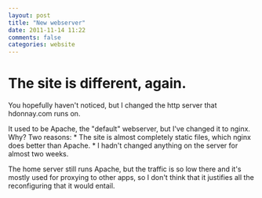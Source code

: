 ```yaml
---
layout: post
title: "New webserver"
date: 2011-11-14 11:22
comments: false
categories: website
---
```

The site is different, again.
===
You hopefully haven't noticed, but I changed the http server that
hdonnay.com runs on.

<!--more-->
It used to be Apache, the "default" webserver, but I've changed it to
nginx. Why? Two reasons:
    * The site is almost completely static files, which nginx does
      better than Apache.
    * I hadn't changed anything on the server for almost two weeks.

The home server still runs Apache, but the traffic is so low there and
it's mostly used for proxying to other apps, so I don't think that it
justifies all the reconfiguring that it would entail.
